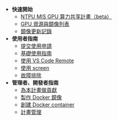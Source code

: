 * **快速開始**
  * [NTPU MIS GPU 算力共享計畫（beta）](README.md)
  * [GPU 資源與鏡像列表](overview.md)
  * [鏡像更新記錄](changelog.md)
* **使用者指南**
  * [提交使用申請](user/apply.md)
  * [基礎使用指南](user/how-to-use.md)
  * [使用 VS Code Remote](user/vscode.md)
  * [使用 screen](user/screen.md)
  * [故障排除](user/troubleshooting.md)
* **管理者、開發者指南**
  * [為本計畫做貢獻](developer/contribute.md)
  * [製作 Docker 鏡像](developer/docker_image.md)
  * [創建 Docker container](developer/docker_container.md)
  * [計畫管理](developer/management.md)